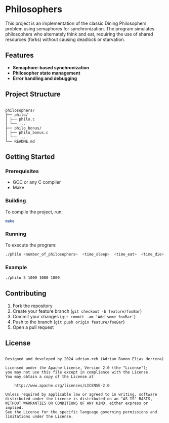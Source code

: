 # Philosophers

This project is an implementation of the classic Dining Philosophers problem using semaphores for synchronization. The program simulates philosophers who alternately think and eat, requiring the use of shared resources (forks) without causing deadlock or starvation.

## Features

- **Semaphore-based synchronization**
- **Philosopher state management**
- **Error handling and debugging**

## Project Structure

```

philosophers/
├── philo/
│ ├── philo.c
│ └── ...
├── philo_bonus/
│ ├── philo_bonus.c
│ └── ...
└── README.md
```

## Getting Started

### Prerequisites

- GCC or any C compiler
- Make

### Building

To compile the project, run:

```sh
make
```

### Running

To execute the program:

```sh
./philo <number_of_philosophers>  <time_sleep>  <time_eat>  <time_die>
```

### Example

```sh
./philo 5 1000 1000 1000
```

## Contributing

1. Fork the repository
2. Create your feature branch (`git checkout -b feature/fooBar`)
3. Commit your changes (`git commit -am 'Add some fooBar'`)
4. Push to the branch (`git push origin feature/fooBar`)
5. Open a pull request

## License

```

Designed and developed by 2024 adrian-reh (Adrian Ramon Elias Herrera)

Licensed under the Apache License, Version 2.0 (the "License");
you may not use this file except in compliance with the License.
You may obtain a copy of the License at

    http://www.apache.org/licenses/LICENSE-2.0

Unless required by applicable law or agreed to in writing, software
distributed under the License is distributed on an "AS IS" BASIS,
WITHOUT WARRANTIES OR CONDITIONS OF ANY KIND, either express or implied.
See the License for the specific language governing permissions and
limitations under the License.

```
